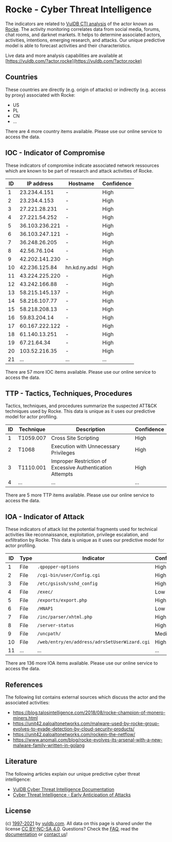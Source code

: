 # Rocke - Cyber Threat Intelligence

The indicators are related to [VulDB CTI analysis](https://vuldb.com/?doc.cti) of the actor known as [Rocke](https://vuldb.com/?actor.rocke). The activity monitoring correlates data from social media, forums, chat rooms, and darknet markets. It helps to determine associated actors, activities, intentions, emerging research, and attacks. Our unique predictive model is able to forecast activities and their characteristics.

Live data and more analysis capabilities are available at [https://vuldb.com/?actor.rocke](https://vuldb.com/?actor.rocke)

## Countries

These countries are directly (e.g. origin of attacks) or indirectly (e.g. access by proxy) associated with Rocke:

* US
* PL
* CN
* ...

There are 4 more country items available. Please use our online service to access the data.

## IOC - Indicator of Compromise

These indicators of compromise indicate associated network ressources which are known to be part of research and attack activities of Rocke.

ID | IP address | Hostname | Confidence
-- | ---------- | -------- | ----------
1 | 23.234.4.151 | - | High
2 | 23.234.4.153 | - | High
3 | 27.221.28.231 | - | High
4 | 27.221.54.252 | - | High
5 | 36.103.236.221 | - | High
6 | 36.103.247.121 | - | High
7 | 36.248.26.205 | - | High
8 | 42.56.76.104 | - | High
9 | 42.202.141.230 | - | High
10 | 42.236.125.84 | hn.kd.ny.adsl | High
11 | 43.224.225.220 | - | High
12 | 43.242.166.88 | - | High
13 | 58.215.145.137 | - | High
14 | 58.216.107.77 | - | High
15 | 58.218.208.13 | - | High
16 | 59.83.204.14 | - | High
17 | 60.167.222.122 | - | High
18 | 61.140.13.251 | - | High
19 | 67.21.64.34 | - | High
20 | 103.52.216.35 | - | High
21 | ... | ... | ...

There are 57 more IOC items available. Please use our online service to access the data.

## TTP - Tactics, Techniques, Procedures

Tactics, techniques, and procedures summarize the suspected ATT&CK techniques used by Rocke. This data is unique as it uses our predictive model for actor profiling.

ID | Technique | Description | Confidence
-- | --------- | ----------- | ----------
1 | T1059.007 | Cross Site Scripting | High
2 | T1068 | Execution with Unnecessary Privileges | High
3 | T1110.001 | Improper Restriction of Excessive Authentication Attempts | High
4 | ... | ... | ...

There are 5 more TTP items available. Please use our online service to access the data.

## IOA - Indicator of Attack

These indicators of attack list the potential fragments used for technical activities like reconnaissance, exploitation, privilege escalation, and exfiltration by Rocke. This data is unique as it uses our predictive model for actor profiling.

ID | Type | Indicator | Confidence
-- | ---- | --------- | ----------
1 | File | `.qpopper-options` | High
2 | File | `/cgi-bin/user/Config.cgi` | High
3 | File | `/etc/gsissh/sshd_config` | High
4 | File | `/exec/` | Low
5 | File | `/exports/export.php` | High
6 | File | `/HNAP1` | Low
7 | File | `/inc/parser/xhtml.php` | High
8 | File | `/server-status` | High
9 | File | `/uncpath/` | Medium
10 | File | `/web/entry/en/address/adrsSetUserWizard.cgi` | High
11 | ... | ... | ...

There are 136 more IOA items available. Please use our online service to access the data.

## References

The following list contains external sources which discuss the actor and the associated activities:

* https://blog.talosintelligence.com/2018/08/rocke-champion-of-monero-miners.html
* https://unit42.paloaltonetworks.com/malware-used-by-rocke-group-evolves-to-evade-detection-by-cloud-security-products/
* https://unit42.paloaltonetworks.com/rockein-the-netflow/
* https://www.anomali.com/blog/rocke-evolves-its-arsenal-with-a-new-malware-family-written-in-golang

## Literature

The following articles explain our unique predictive cyber threat intelligence:

* [VulDB Cyber Threat Intelligence Documentation](https://vuldb.com/?doc.cti)
* [Cyber Threat Intelligence - Early Anticipation of Attacks](https://www.scip.ch/en/?labs.20201022)

## License

(c) [1997-2021](https://vuldb.com/?doc.changelog) by [vuldb.com](https://vuldb.com/?doc.about). All data on this page is shared under the license [CC BY-NC-SA 4.0](https://creativecommons.org/licenses/by-nc-sa/4.0/). Questions? Check the [FAQ](https://vuldb.com/?doc.faq), read the [documentation](https://vuldb.com/?doc) or [contact us](https://vuldb.com/?contact)!

